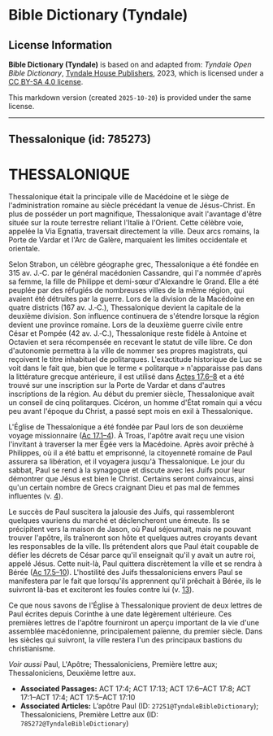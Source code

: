 # Bible Dictionary (Tyndale)

## License Information

**Bible Dictionary (Tyndale)** is based on and adapted from: _Tyndale Open Bible Dictionary_, [Tyndale House Publishers](https://tyndaleopenresources.com/), 2023, which is licensed under a [CC BY-SA 4.0 license](https://creativecommons.org/licenses/by-sa/4.0/legalcode.en).

This markdown version (created `2025-10-20`) is provided under the same license.



--------------------------------

## Thessalonique (id: 785273)

THESSALONIQUE
=============

Thessalonique était la principale ville de Macédoine et le siège de l'administration romaine au siècle précédant la venue de Jésus\-Christ. En plus de posséder un port magnifique, Thessalonique avait l'avantage d'être située sur la route terrestre reliant l'Italie à l'Orient. Cette célèbre voie, appelée la Via Egnatia, traversait directement la ville. Deux arcs romains, la Porte de Vardar et l'Arc de Galère, marquaient les limites occidentale et orientale.

Selon Strabon, un célèbre géographe grec, Thessalonique a été fondée en 315 av. J.‑C. par le général macédonien Cassandre, qui l'a nommée d'après sa femme, la fille de Philippe et demi\-sœur d'Alexandre le Grand. Elle a été peuplée par des réfugiés de nombreuses villes de la même région, qui avaient été détruites par la guerre. Lors de la division de la Macédoine en quatre districts (167 av. J.‑C.), Thessalonique devient la capitale de la deuxième division. Son influence continuera de s'étendre lorsque la région devient une province romaine. Lors de la deuxième guerre civile entre César et Pompée (42 av. J.‑C.), Thessalonique reste fidèle à Antoine et Octavien et sera récompensée en recevant le statut de ville libre. Ce don d'autonomie permettra à la ville de nommer ses propres magistrats, qui reçoivent le titre inhabituel de politarques. L'exactitude historique de Luc se voit dans le fait que, bien que le terme « politarque » n'apparaisse pas dans la littérature grecque antérieure, il est utilisé dans [Actes 17\.6–8](https://ref.ly/Acts17:6-Acts17:8) et a été trouvé sur une inscription sur la Porte de Vardar et dans d'autres inscriptions de la région. Au début du premier siècle, Thessalonique avait un conseil de cinq politarques. Cicéron, un homme d'État romain qui a vécu peu avant l'époque du Christ, a passé sept mois en exil à Thessalonique.

L'Église de Thessalonique a été fondée par Paul lors de son deuxième voyage missionnaire ([Ac 17\.1–4](https://ref.ly/Acts17:1-Acts17:4)). À Troas, l'apôtre avait reçu une vision l'invitant à traverser la mer Égée vers la Macédoine. Après avoir prêché à Philippes, où il a été battu et emprisonné, la citoyenneté romaine de Paul assurera sa libération, et il voyagera jusqu'à Thessalonique. Le jour du sabbat, Paul se rend à la synagogue et discute avec les Juifs pour leur démontrer que Jésus est bien le Christ. Certains seront convaincus, ainsi qu'un certain nombre de Grecs craignant Dieu et pas mal de femmes influentes (v. [4](https://ref.ly/Acts17:4)).

Le succès de Paul suscitera la jalousie des Juifs, qui rassembleront quelques vauriens du marché et déclencheront une émeute. Ils se précipitent vers la maison de Jason, où Paul séjournait, mais ne pouvant trouver l'apôtre, ils traîneront son hôte et quelques autres croyants devant les responsables de la ville. Ils prétendent alors que Paul était coupable de défier les décrets de César parce qu'il enseignait qu'il y avait un autre roi, appelé Jésus. Cette nuit\-là, Paul quittera discrètement la ville et se rendra à Bérée ([Ac 17\.5–10](https://ref.ly/Acts17:5-Acts17:10)). L'hostilité des Juifs thessaloniciens envers Paul se manifestera par le fait que lorsqu'ils apprennent qu'il prêchait à Bérée, ils le suivront là\-bas et exciteront les foules contre lui (v. [13](https://ref.ly/Acts17:13)).

Ce que nous savons de l'Église à Thessalonique provient de deux lettres de Paul écrites depuis Corinthe à une date légèrement ultérieure. Ces premières lettres de l'apôtre fourniront un aperçu important de la vie d'une assemblée macédonienne, principalement païenne, du premier siècle. Dans les siècles qui suivront, la ville restera l'un des principaux bastions du christianisme.

*Voir aussi* Paul, L'Apôtre; Thessaloniciens, Première lettre aux; Thessaloniciens, Deuxième lettre aux.

* **Associated Passages:** ACT 17:4; ACT 17:13; ACT 17:6–ACT 17:8; ACT 17:1–ACT 17:4; ACT 17:5–ACT 17:10
* **Associated Articles:** L’apôtre Paul (ID: `27251@TyndaleBibleDictionary`); Thessaloniciens, Première Lettre aux (ID: `785272@TyndaleBibleDictionary`)

